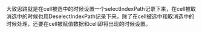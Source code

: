 大致思路就是在cell被选中的时候设置一个selectIndexPath记录下来，在cell被取消选中的时候也用DeselectIndexPath记录下来，除了在cell被选中和取消选中的时候处理，还要在cell被赋值数据和cell即将出现的时候设置。
